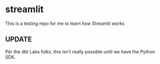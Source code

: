 # streamlit
This is a testing repo for me to learn how Streamlit works

## UPDATE
Per the dbt Labs folks, this isn't really possible until we have the Python SDK. 